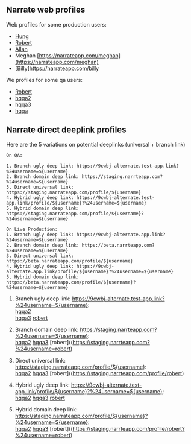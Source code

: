 ## Narrate web profiles 

Web profiles for some production users:  

- [Hung](https://narrateapp.com/hung)
- [Robert](https://narrateapp.com/robert)
- [Allan](https://narrateapp.com/allan)
- Meghan [https://narrateapp.com/meghan](https://narrateapp.com/meghan)
- [Billy]https://narrateapp.com/billy
 
 
We profiles for some qa users:  

- [Robert](https://qa.narrateapp.com/robert)
- [hqqa2](https://qa.narrateapp.com/hqqa2)
- [hqqa3](https://qa.narrateapp.com/hqqa3)
- [hqqa](https://qa.narrateapp.com/hqqa)
 
 
 ## Narrate direct deeplink profiles
 
 Here are the 5 variations on potential deeplinks (universal + branch link)
```
On QA: 

1. Branch ugly deep link: https://9cwbj-alternate.test-app.link?%24username=${username}
2. Branch domain deep link: https://staging.narrteapp.com?%24username=${username}
3. Direct universal link: https://staging.narrateapp.com/profile/${username}
4. Hybrid ugly deep link: https://9cwbj-alternate.test-app.link/profile/${username}?%24username=${username}
5. Hybrid domain deep link: https://staging.narrateapp.com/profile/${username}?%24username=${username}

On Live Production:
1. Branch ugly deep link: https://9cwbj-alternate.app.link?%24username=${username}
2. Branch domain deep link: https://beta.narrteapp.com?%24username=${username}
3. Direct universal link: https://beta.narrateapp.com/profile/${username}
4. Hybrid ugly deep link: https://9cwbj-alternate.app.link/profile/${username}?%24username=${username}
5. Hybrid domain deep link: https://beta.narrateapp.com/profile/${username}?%24username=${username}
```


1. Branch ugly deep link: https://9cwbj-alternate.test-app.link?%24username=${username}:  
   [hqqa2](https://9cwbj-alternate.test-app.link?%24username=hqqa2)  
   [hqqa3](https://9cwbj-alternate.test-app.link?%24username=hqqa3) 
   [robert](https://9cwbj-alternate.test-app.link?%24username=robert) 
   
2. Branch domain deep link: https://staging.narrteapp.com?%24username=${username}:  
   [hqqa2](https://staging.narrteapp.com?%24username=hqqa2) 
   [hqqa3](https://staging.narrteapp.com?%24username=hqqa3) 
   [robert]((https://staging.narrteapp.com?%24username=robert) 
   
3. Direct universal link: https://staging.narrateapp.com/profile/${username}:  
   [hqqa2](https://staging.narrteapp.com/profile/hqqa2)
   [hqqa3](https://staging.narrteapp.com/profile/hqqa3)
   [robert]((https://staging.narrteapp.com/profile/robert)


4. Hybrid ugly deep link: https://9cwbj-alternate.test-app.link/profile/${username}?%24username=${username}:  
   [hqqa2](https://staging.narrteapp.com/profile/hqqa2?%24username=hqqa2) 
   [hqqa3](https://staging.narrteapp.com/profile/hqqa3?%24username=hqqa3) 
   [robert](https://staging.narrteapp.com/profile/robert?%24username=robert) 

5. Hybrid domain deep link: https://staging.narrateapp.com/profile/${username}?%24username=${username}:  
   [hqqa2](https://staging.narrteapp.com/profile/hqqa2?%24username=hqqa2) 
   [hqqa3](https://staging.narrteapp.com/profile/hqqa3?%24username=hqqa3) 
   [robert]((https://staging.narrteapp.com/profile/robert?%24username=robert) 



